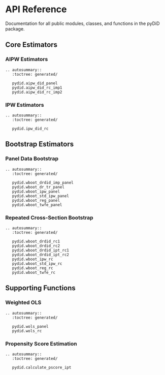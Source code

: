 # API Reference

Documentation for all public modules, classes, and functions in the pyDiD package.

## Core Estimators

### AIPW Estimators

```{eval-rst}
.. autosummary::
   :toctree: generated/

   pydid.aipw_did_panel
   pydid.aipw_did_rc_imp1
   pydid.aipw_did_rc_imp2
```

### IPW Estimators

```{eval-rst}
.. autosummary::
   :toctree: generated/

   pydid.ipw_did_rc
```

## Bootstrap Estimators

### Panel Data Bootstrap

```{eval-rst}
.. autosummary::
   :toctree: generated/

   pydid.wboot_drdid_imp_panel
   pydid.wboot_dr_tr_panel
   pydid.wboot_ipw_panel
   pydid.wboot_std_ipw_panel
   pydid.wboot_reg_panel
   pydid.wboot_twfe_panel
```

### Repeated Cross-Section Bootstrap

```{eval-rst}
.. autosummary::
   :toctree: generated/

   pydid.wboot_drdid_rc1
   pydid.wboot_drdid_rc2
   pydid.wboot_drdid_ipt_rc1
   pydid.wboot_drdid_ipt_rc2
   pydid.wboot_ipw_rc
   pydid.wboot_std_ipw_rc
   pydid.wboot_reg_rc
   pydid.wboot_twfe_rc
```

## Supporting Functions

### Weighted OLS

```{eval-rst}
.. autosummary::
   :toctree: generated/

   pydid.wols_panel
   pydid.wols_rc
```

### Propensity Score Estimation

```{eval-rst}
.. autosummary::
   :toctree: generated/

   pydid.calculate_pscore_ipt
```
